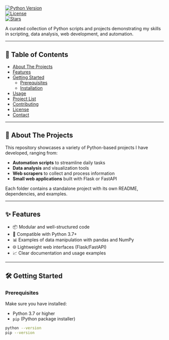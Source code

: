 # <Your Repository Name>

[![Python Version](https://img.shields.io/badge/python-3.x-blue.svg)](https://www.python.org/)  
[![License](https://img.shields.io/badge/license-MIT-green.svg)](LICENSE)  
[![Stars](https://img.shields.io/github/stars/<your-username>/<your-repo>?style=social)](https://github.com/<your-username>/<your-repo>/stargazers)

A curated collection of Python scripts and projects demonstrating my skills in scripting, data analysis, web development, and automation.

---

## 🚀 Table of Contents

- [About The Projects](#about-the-projects)  
- [Features](#features)  
- [Getting Started](#getting-started)  
  - [Prerequisites](#prerequisites)  
  - [Installation](#installation)  
- [Usage](#usage)  
- [Project List](#project-list)  
- [Contributing](#contributing)  
- [License](#license)  
- [Contact](#contact)  

---

## 📝 About The Projects

This repository showcases a variety of Python-based projects I have developed, ranging from:

- **Automation scripts** to streamline daily tasks  
- **Data analysis** and visualization tools  
- **Web scrapers** to collect and process information  
- **Small web applications** built with Flask or FastAPI  

Each folder contains a standalone project with its own README, dependencies, and examples.

---

## ✨ Features

- 📦 Modular and well-structured code  
- 🐍 Compatible with Python 3.7+  
- 📊 Examples of data manipulation with pandas and NumPy  
- 🌐 Lightweight web interfaces (Flask/FastAPI)  
- 📈 Clear documentation and usage examples  

---

## 🛠 Getting Started

### Prerequisites

Make sure you have installed:

- Python 3.7 or higher  
- `pip` (Python package installer)  

```bash
python --version
pip --version
